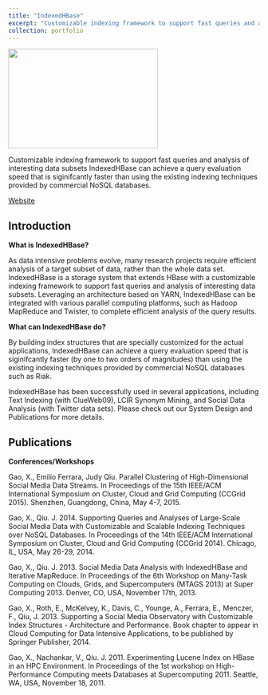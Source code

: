 ```yaml
---
title: "IndexedHBase"
excerpt: "Customizable indexing framework to support fast queries and analysis of interesting data subsets<br/><img src='/JudyFox/images/indexbase.png' width='300' height='200'>"
collection: portfolio
---
```


<img src='/JudyFox/images/indexbase.png' width='300' height='200'>

Customizable indexing framework to support fast queries and analysis of interesting data subsets
IndexedHBase can achieve a query evaluation speed that is siginifcantly faster than using the existing indexing techniques provided by commercial NoSQL databases.

[Website](http://salsaproj.indiana.edu/IndexedHBase/index.html)

## Introduction

**What is IndexedHBase?**  

As data intensive problems evolve, many research projects require efficient analysis of a target subset of data, rather than the whole data set. IndexedHBase is a storage system that extends HBase with a customizable indexing framework to support fast queries and analysis of interesting data subsets. Leveraging an architecture based on YARN, IndexedHBase can be integrated with various parallel computing platforms, such as Hadoop MapReduce and Twister, to complete efficient analysis of the query results.

**What can IndexedHBase do?**  

By building index structures that are specially customized for the actual applications, IndexedHBase can achieve a query evaluation speed that is siginifcantly faster (by one to two orders of magnitudes) than using the existing indexing techniques provided by commercial NoSQL databases such as Riak.

 

IndexedHBase has been successfully used in several applications, including Text Indexing (with ClueWeb09), LCIR Synonym Mining, and Social Data Analysis (with Twitter data sets). Please check out our System Design and Publications for more details.

## Publications

**Conferences/Workshops**  

Gao, X., Emilio Ferrara, Judy Qiu. Parallel Clustering of High-Dimensional Social Media Data Streams. In Proceedings of the 15th IEEE/ACM International Symposium on Cluster, Cloud and Grid Computing (CCGrid 2015). Shenzhen, Guangdong, China, May 4-7, 2015.​

 

Gao, X., Qiu. J. 2014. Supporting Queries and Analyses of Large-Scale Social Media Data with Customizable and Scalable Indexing Techniques over NoSQL Databases. In Proceedings of the 14th IEEE/ACM International Symposium on Cluster, Cloud and Grid Computing (CCGrid 2014). Chicago, IL, USA, May 26-29, 2014.

 

Gao, X., Qiu. J. 2013. Social Media Data Analysis with IndexedHBase and Iterative MapReduce. In Proceedings of the 6th Workshop on Many-Task Computing on Clouds, Grids, and Supercomputers (MTAGS 2013) at Super Computing 2013. Denver, CO, USA, November 17th, 2013.

 

Gao, X., Roth, E., McKelvey, K., Davis, C., Younge, A., Ferrara, E., Menczer, F., Qiu, J. 2013. Supporting a Social Media Observatory with Customizable Index Structures - Architecture and Performance. Book chapter to appear in Cloud Computing for Data Intensive Applications, to be published by Springer Publisher, 2014.

 

Gao, X., Nachankar, V., Qiu. J. 2011. Experimenting Lucene Index on HBase in an HPC Environment. In Proceedings of the 1st workshop on High-Performance Computing meets Databases at Supercomputing 2011. Seattle, WA, USA, November 18, 2011.